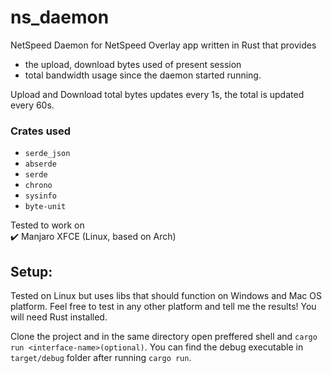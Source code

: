 # ns_daemon
NetSpeed Daemon for NetSpeed Overlay app written in Rust that provides 
- the upload, download bytes used of present session 
- total bandwidth usage since the daemon started running. 

Upload and Download total bytes updates every 1s, the total is updated every 60s.

### Crates used
- `serde_json`
- `abserde`
- `serde`
- `chrono`
- `sysinfo `
- `byte-unit `

Tested to work on  
✔️ Manjaro XFCE (Linux, based on Arch)  
  
## Setup:
Tested on Linux but uses libs that should function on Windows and Mac OS platform. Feel free to test in any other platform and tell me the results! You will need Rust installed.

Clone the project and in the same directory open preffered shell and `cargo run <interface-name>(optional)`. You can find the debug executable in `target/debug` folder after running `cargo run`.
  
